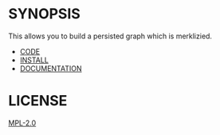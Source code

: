 # SYNOPSIS

This allows you to build a persisted graph which is merklizied.

- [CODE](https://github.com/masslbs/Tennessine/packages/merkle-graph-builder)
- [INSTALL](https://jsr.io/@nullradix/ipld-cbor-graph-builder)
- [DOCUMENTATION](https://jsr.io/@nullradix/ipld-cbor-graph-builder/doc)

# LICENSE

[MPL-2.0](https://tldrlegal.com/license/mozilla-public-license-2.0-(mpl-2))
